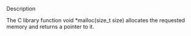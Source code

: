 Description

The C library function void *malloc(size_t size) allocates the requested memory and returns a pointer to it.
